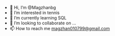 - 👋 Hi, I’m @Magzhanbg
- 👀 I’m interested in tennis
- 🌱 I’m currently learning SQL
- 💞️ I’m looking to collaborate on ...
- 📫 How to reach me magzhan010799@gmail.com

<!---
Magzhanbg/Magzhanbg is a ✨ special ✨ repository because its `README.md` (this file) appears on your GitHub profile.
You can click the Preview link to take a look at your changes.
--->
